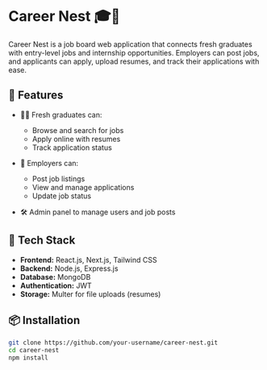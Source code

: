 # Career Nest 🎓💼

Career Nest is a job board web application that connects fresh graduates with entry-level jobs and internship opportunities. Employers can post jobs, and applicants can apply, upload resumes, and track their applications with ease.

## 🚀 Features

- 🧑‍🎓 Fresh graduates can:
  - Browse and search for jobs
  - Apply online with resumes
  - Track application status

- 🏢 Employers can:
  - Post job listings
  - View and manage applications
  - Update job status

- 🛠️ Admin panel to manage users and job posts

## 🧰 Tech Stack

- **Frontend:** React.js, Next.js, Tailwind CSS
- **Backend:** Node.js, Express.js
- **Database:** MongoDB
- **Authentication:** JWT
- **Storage:** Multer for file uploads (resumes)

## 📦 Installation

```bash
git clone https://github.com/your-username/career-nest.git
cd career-nest
npm install
